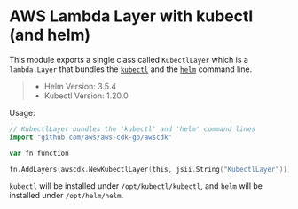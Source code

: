# AWS Lambda Layer with kubectl (and helm)

This module exports a single class called `KubectlLayer` which is a `lambda.Layer` that bundles the [`kubectl`](https://kubernetes.io/docs/reference/kubectl/kubectl/) and the [`helm`](https://helm.sh/) command line.

> * Helm Version: 3.5.4
> * Kubectl Version: 1.20.0

Usage:

```go
// KubectlLayer bundles the 'kubectl' and 'helm' command lines
import "github.com/aws/aws-cdk-go/awscdk"

var fn function

fn.AddLayers(awscdk.NewKubectlLayer(this, jsii.String("KubectlLayer")))
```

`kubectl` will be installed under `/opt/kubectl/kubectl`, and `helm` will be installed under `/opt/helm/helm`.
